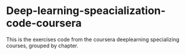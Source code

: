 # Deep-learning-speacialization-code-coursera

This is the exercises code from the coursera deeplearning specializing courses, grouped by chapter.
